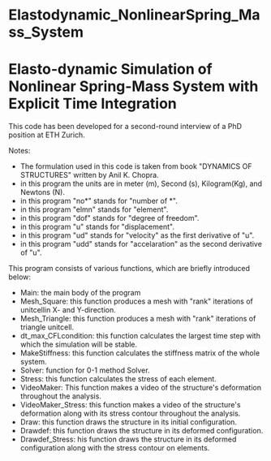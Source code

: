 # Elastodynamic_NonlinearSpring_Mass_System
# Elasto-dynamic Simulation of Nonlinear Spring-Mass System with Explicit Time Integration

This code has been developed for a second-round interview of a PhD position at ETH Zurich.

Notes:
   - The formulation used in this code is taken from book "DYNAMICS OF
     STRUCTURES" written by Anil K. Chopra.
   - in this program the units are in meter (m), Second (s), Kilogram(Kg), and
     Newtons (N).
   - in this program "no*" stands for "number of *".
   - in this program "elmn" stands for "element".
   - in this program "dof" stands for "degree of freedom".
   - in this program "u" stands for "displacement".
   - in this program "ud" stands for "velocity" as the first derivative of "u".
   - in this program "udd" stands for "accelaration" as the second derivative of "u".

This program consists of various functions, which are briefly introduced below:
   - Main: the main body of the program
   - Mesh_Square: this function produces a mesh with "rank" iterations of unitcellin X- and Y-direction.
   - Mesh_Triangle: this function produces a mesh with "rank" iterations of triangle unitcell.
   - dt_max_CFLcondition: this function calculates the largest time step with which the simulation will be stable.
   - MakeStiffness: this function calculates the stiffness matrix of the whole system.
   - Solver: function for 0-1 method Solver.
   - Stress: this function calculates the stress of each element.
   - VideoMaker: This function makes a video of the structure's deformation throughout the analysis.
   - VideoMaker_Stress: this function makes a video of the structure's deformation along with its stress contour throughout the analysis.
   - Draw: this function draws the structure in its initial configuration.
   - Drawdef: this function draws the structure in its deformed configuration.
   - Drawdef_Stress: his function draws the structure in its deformed configuration along with the stress contour on elements.
